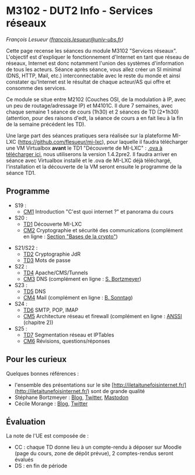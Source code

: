 # M3102 - DUT2 Info - Services réseaux

_François Lesueur ([francois.lesueur@univ-ubs.fr](mailto:francois.lesueur@univ-ubs.fr))_

Cette page recense les séances du module M3102 "Services réseaux". L'objectif est d'expliquer le fonctionnement d'Internet en tant que réseau de réseaux, Internet est donc notamment l'union des systèmes d'information de tous les acteurs. Séance après séance, vous allez créer un SI minimal (DNS, HTTP, Mail, etc.) interconnectable avec le reste du monde et ainsi constater qu'Internet est le résultat de chaque acteur/AS qui offre et consomme des services.

Ce module se situe entre M2102 (Couches OSI, de la modulation à IP, avec un peu de routage/adressage IP) et M4101C. Il dure 7 semaines, avec chaque semaine 1 séance de cours (1h30) et 2 séances de TD (2*1h30) (attention, pour des raisons d'edt, la séance de cours a en fait lieu à la fin de la semaine précédent les TD).

Une large part des séances pratiques sera réalisée sur la plateforme MI-LXC (https://github.com/flesueur/mi-lxc), pour laquelle il faudra télécharger une VM Virtualbox **avant** le TD1 "Découverte de MI-LXC" : [.ova à télécharger ici](https://filesender.renater.fr/?s=download&token=adb51140-dae2-4cc6-ba1c-15cd1f91c913), nous utiliserons la version 1.4.2pre2. Il faudra arriver en séance avec Virtualbox installé et le .ova de MI-LXC déjà téléchargé, l'installation et la découverte de la VM seront ensuite le programme de la séance TD1.


## Programme

* S19 :
  * [CM1](cm1.md) Introduction "C'est quoi internet ?" et panorama du cours
* S20 :
  * [TD1](td1-milxc.md) Découverte MI-LXC
  * [CM2](cm2-crypto.md) Cryptographie et sécurité des communications (complément en ligne : [Section "Bases de la crypto"](https://github.com/flesueur/csc/blob/master/cours.md#bases-de-la-crypto))
<!--  * [TD1.2](td1.2-shell.md) Wargame shell -->
* S21/S22 :
  * [TD2](td2-crypto.md) Cryptographie JdR
  * [TD3](td3-passwords) Mots de passe
* S22 :
  * [TD4](td4-apache.md) Apache/CMS/Tunnels
  * [CM3](cm3-dns.md) DNS (complément en ligne : [S. Bortzmeyer](https://www.iletaitunefoisinternet.fr/post/1-dns-bortzmeyer/))
* S23 :
  * [TD5](td5-dns.md) DNS
  * [CM4](cm4-mail.md) Mail (complément en ligne : [B. Sonntag](https://www.iletaitunefoisinternet.fr/post/7-email-sonntag/))
* S24 :
  * [TD6](td6-mail.md) SMTP, POP, IMAP
  * [CM5](cm5-archi.md) Architecture réseau et firewall (complément en ligne : [ANSSI](https://www.ssi.gouv.fr/administration/guide/definition-dune-architecture-de-passerelle-dinterconnexion-securisee/) (chapitre 2))
* S25 :
  * [TD7](td7-archi.md) Segmentation réseau et IPTables
  * [CM6](cm6-wrapup.md) Révisions, questions/réponses

<!--  * TD4.2 SPF, DKIM, Spam, webmail -->
<!-- * S5 :
  * [CM5](cm5-archi.md) Architecture réseau et firewall (complément en ligne : [ANSSI](https://www.ssi.gouv.fr/administration/guide/definition-dune-architecture-de-passerelle-dinterconnexion-securisee/) (chapitre 2))
  * [TD5.1](td5.1-archi.md) Segmentation réseau et IPTables
* S6 :
  * [TD6.1](td6.1-tunnels.md) Tunnels et bonus -->

## Pour les curieux

Quelques bonnes références :
* l'ensemble des présentations sur le site [http://iletaitunefoisinternet.fr/](http://iletaitunefoisinternet.fr/) sont de grande qualité
* Stéphane Bortzmeyer : [Blog](https://www.bortzmeyer.org/), [Twitter](https://twitter.com/bortzmeyer), [Mastodon](https://mastodon.gougere.fr/@bortzmeyer)
* Cécile Morange : [Blog](https://blog.ataxya.net/), [Twitter](https://twitter.com/AtaxyaNetwork/)

## Évaluation

La note de l'UE est composée de :
* CC : chaque TD donne lieu à un compte-rendu à déposer sur Moodle (page du cours, zone de dépôt prévue), 2 comptes-rendus seront évalués
* DS : en fin de période
